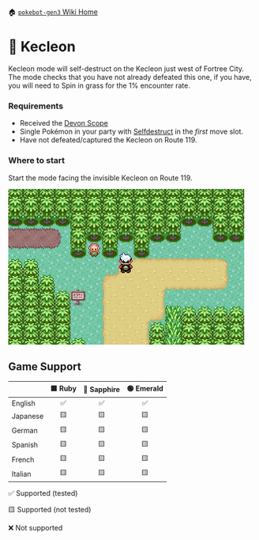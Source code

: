 🏠 [`pokebot-gen3` Wiki Home](../Readme.md)

# 🎨 Kecleon

Kecleon mode will self-destruct on the Kecleon just west of Fortree City.
The mode checks that you have not already defeated this one, if you have, you will need to Spin in grass for the 1% encounter rate.

### Requirements

- Received the [Devon Scope](https://bulbapedia.bulbagarden.net/wiki/Devon_Scope)
- Single Pokémon in your party with [Selfdestruct](<https://bulbapedia.bulbagarden.net/wiki/Self-Destruct_(move)>) in the _first_ move slot.
- Have not defeated/captured the Kecleon on Route 119.

### Where to start

Start the mode facing the invisible Kecleon on Route 119.

![image](../images/kecleon.png)

## Game Support

|          | 🟥 Ruby | 🔷 Sapphire | 🟢 Emerald |
| :------- | :-----: | :---------: | :--------: |
| English  |   ✅    |     ✅      |     ✅     |
| Japanese |   🟨    |     🟨      |     🟨     |
| German   |   🟨    |     🟨      |     🟨     |
| Spanish  |   🟨    |     🟨      |     🟨     |
| French   |   🟨    |     🟨      |     🟨     |
| Italian  |   🟨    |     🟨      |     🟨     |

✅ Supported (tested)

🟨 Supported (not tested)

❌ Not supported
